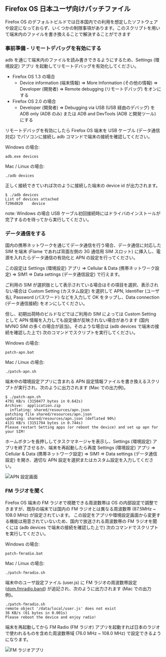 ## Firefox OS 日本ユーザ向けパッチファイル

Firefox OS のデフォルトビルドでは日本国内での利用を想定したソフトウェアや設定になっておらず、いくつかの制限事項があります。このスクリプトを用いて端末内のファイルを書き換えることで解決することができます


### 事前準備 - リモートデバッグを有効にする

adb を通じて端末内のファイルを読み書きできるようにするため、Settings (環境設定) アプリ を起動してリモートデバッグを有効化してください。

* Firefox OS 1.3 の場合
  * Device information (端末情報) =>  More Information (その他の情報) => Developer (開発者) => Remote debugging (リモートデバッグ) をオンにする
* Firefox OS 2.0 の場合
  * Developer (開発者) => Debugging via USB (USB 経由のデバッグ) を ADB only (ADB のみ) または ADB and DevTools (ADB と開発ツール) にする

リモートデバッグを有効にしたら Firefox OS 端末を USB ケーブル (データ通信対応) でパソコンに接続し adb コマンドで端末の接続を確認してください。

Windows の場合:
```
adb.exe devices
```

Mac / Linux の場合:
```
./adb devices
```

正しく接続できていれば次のように接続した端末の device id が出力されます。
```
$ ./adb devices
List of devices attached 
f296d820	device
```
note: Windows の場合 USB ケーブル初回接続時にはドライバのインストールが完了するのを待ってから実行してください。


### データ通信をする

国内の携帯ネットワークを通じてデータ通信を行う場合、データ通信に対応した SIM を端末 (Flame であれば背面左側の 3G 通信用 SIM スロット) に挿入し、電源を入れたらデータ通信の有効化と APN の設定を行ってください。

この設定は Settings (環境設定) アプリ => Cellular & Data (携帯ネットワーク設定) => SIM1 => Data settings (データ通信設定) で行えます。

ご利用の SIM が選択肢として表示されている場合はその項目を選択、表示されない場合は Custom Setting (カスタム設定) を選択して APN, Identifier (ユーザ名), Password (パスワード) などを入力して OK をタップし、Data connection (データ通信接続) をオンにしてください。

但し、初期出荷時のビルドなどではご利用の SIM によっては Custom Setting として APN 情報を入力しても設定値が反映されない場合があります (国内 MVNO SIM の多くの場合が該当)。そのような場合は (adb devices で端末の接続を確認した上で) 次のコマンドでスクリプトを実行してください。

Windows の場合:
```
patch-apn.bat
```

Mac / Linux の場合:
```
./patch-apn.sh
```

端末中の環境設定アプリに含まれる APN 設定情報ファイルを書き換えるスクリプトが実行され、次のように出力されます (Mac での出力例)。
```
$ ./patch-apn.sh
4791 KB/s (3150477 bytes in 0.642s)
Archive:  application.zip
  inflating: shared/resources/apn.json  
patching file shared/resources/apn.json
updating: shared/resources/apn.json (deflated 90%)
4131 KB/s (3151794 bytes in 0.744s)
Please restart Setting apps (or reboot the device) and set up apn for your SIM!
```

ホームボタンを長押ししてタスクマネージャを表示し、Settings (環境設定) アプリを終了させるか、端末を再起動したら再度 Settings (環境設定) アプリ => Cellular & Data (携帯ネットワーク設定) => SIM1 => Data settings (データ通信設定) を開き、適切な APN 設定を選択またはカスタム設定を入力してください。

![APN 設定画面](apn.png)

### FM ラジオを聞く

Firefox OS 端末の FM ラジオで視聴できる周波数帯は OS の内部設定で調整できますが、既存の端末では国内の FM ラジオとは異なる周波数帯 (87.5MHz ~ 108.0 MHz) が設定されています。
この設定をアプリや環境設定画面から変更する機能は用意されていないため、国内で放送される周波数帯の FM ラジオを聞くには  (adb devices で端末の接続を確認した上で) 次のコマンドでスクリプトを実行してください。

Windows の場合:
```
patch-fmradio.bat
```

Mac / Linux の場合:
```
./patch-fmradio.sh
```

端末中のユーザ設定ファイル (user.js) に FM ラジオの周波数帯設定 ([dom.fmradio.band](http://dxr.mozilla.org/mozilla-central/source/dom/fmradio/FMRadioService.cpp)) が追記され、次のように出力されます (Mac での出力例)。
```
./patch-fmradio.sh 
remote object '/data/local/user.js' does not exist
36 KB/s (61 bytes in 0.001s)
Please reboot the device and enjoy radio!
```

端末を再起動してから FM Radio (FM ラジオ) アプリを起動すれば日本のラジオで使われるものを含めた周波数帯域 (76.0 MHz ~ 108.0 MHz) で設定できるようになります。

![FM ラジオアプリ](fmradio.png)

